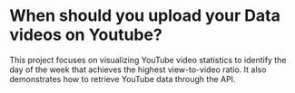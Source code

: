 # When should you upload your Data videos on Youtube?
This project focuses on visualizing YouTube video statistics to identify the day of the week that achieves the highest view-to-video ratio. It also demonstrates how to retrieve YouTube data through the API.
